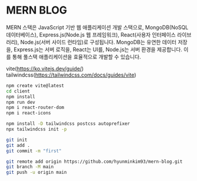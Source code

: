 # MERN BLOG

MERN 스택은 JavaScript 기반 웹 애플리케이션 개발 스택으로, MongoDB(NoSQL 데이터베이스), Express.js(Node.js 웹 프레임워크), React(사용자 인터페이스 라이브러리), Node.js(서버 사이드 런타임)로 구성됩니다. MongoDB는 유연한 데이터 저장을, Express.js는 서버 로직을, React는 UI를, Node.js는 서버 환경을 제공합니다. 이를 통해 풀스택 애플리케이션을 효율적으로 개발할 수 있습니다.

vite(https://ko.vitejs.dev/guide/)
tailwindcss(https://tailwindcss.com/docs/guides/vite)

```bash
npm create vite@latest
cd client
npm install
npm run dev
npm i react-router-dom
npm i react-icons
```

````bash
npm install -D tailwindcss postcss autoprefixer
npx tailwindcss init -p
````

````bash
git init
git add .
git commit -m "first"

git remote add origin https://github.com/hyunminkim93/mern-blog.git
git branch -M main
git push -u origin main
````
